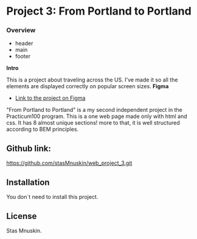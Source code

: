 # Project 3: From Portland to Portland

### Overview
* header
* main
* footer

**Intro**

This is a project about traveling across the US. I've made it so all the elements are displayed correctly on popular screen sizes. 
**Figma**

* [Link to the project on Figma](https://www.figma.com/file/AtbNbstbxWPcMqvF061V0R/Sprint-3%3A-From-Portland-to-Portland-%7C-desktop-%2B-mobile?node-id=0%3A1)


"From Portland to Portland" is a my second independent project in the Practicum100 program. This is a one web page made only with html and css.
It has 8 almost unique sections!
more to that, it is well structured according to BEM principles. 

## Github link:
https://github.com/stasMnuskin/web_project_3.git

## Installation
You don`t need to install this project.

## License
Stas Mnuskin.
